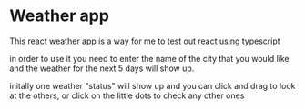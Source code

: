 # Weather app


This react weather app is a way for me to test out react using typescript

in order to use it you need to enter the name of the city that you would like and the weather for the next 5 days will show up.

initally one weather "status" will show up and you can click and drag to look at the others, or click on the little dots to check any other ones

